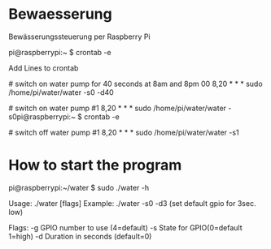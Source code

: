 # Bewaesserung
Bewässerungssteuerung per Raspberry Pi 


pi@raspberrypi:~ $ crontab -e

Add Lines to crontab

\# switch on water pump for 40 seconds at 8am and 8pm
00 8,20  * * *  sudo /home/pi/water/water -s0 -d40

\# switch on water pump
\#1 8,20 * * *  sudo /home/pi/water/water -s0pi@raspberrypi:~ $ crontab -e

\# switch off water pump
\#1 8,20  * * *  sudo /home/pi/water/water -s1

# How to start the program
pi@raspberrypi:~/water $ sudo ./water -h

Usage: ./water [flags]
Example: ./water -s0 -d3 (set default gpio for 3sec. low)

Flags:
	-g <number>  	GPIO number to use (4=default)
	-s <state>   	State for GPIO(0=default 1=high)
	-d <duration>    Duration in seconds (default=0)
